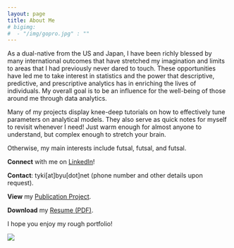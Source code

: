 ```yaml
---
layout: page
title: About Me
# bigimg:
#  - "/img/gopro.jpg" : ""
---
```



As a dual-native from the US and Japan, I have been richly blessed by many international outcomes that have stretched my imagination and limits to areas that I had previously never dared to touch. These opportunities have led me to take interest in statistics and the power that descriptive, predictive, and prescriptive analytics has in enriching the lives of individuals. My overall goal is to be an influence for the well-being of those around me through data analytics.


Many of my projects display knee-deep tutorials on how to effectively tune parameters on analytical models. They also serve as quick notes for myself to revisit whenever I need! Just warm enough for almost anyone to understand, but complex enough to stretch your brain.

Otherwise, my main interests include futsal, futsal, and futsal. 

**Connect** with me on [LinkedIn](https://www.linkedin.com/in/taiki-wada)!

**Contact**: tyki[at]byu[dot]net
(phone number and other details upon request).

**View** my [Publication Project](https://doi.org/10.1016/j.burn.2017.05.003).

**Download** my [Resume (PDF)](https://tykiww.github.io/assets/Resume/Tyki%20Wada%20April%202017.pdf).

I hope you enjoy my rough portfolio!



![](https://tykiww.github.io/img/disco.jpg)


